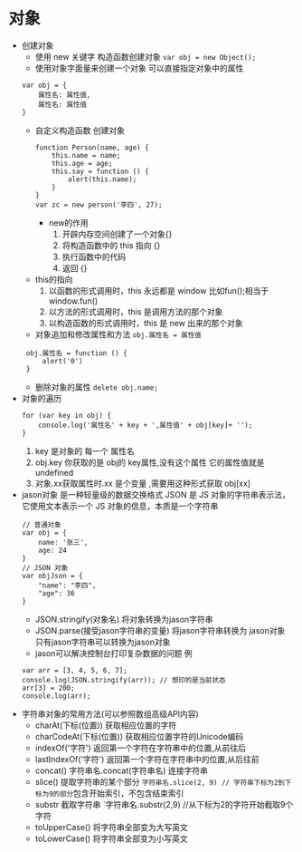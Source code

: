 # 对象
+ 创建对象
    + 使用 new 关键字 构造函数创建对象
    `var obj = new Object();`
    + 使用对象字面量来创建一个对象
    可以直接指定对象中的属性
    ```
    var obj = {
        属性名: 属性值,
        属性名: 属性值
    }
    ```
    + 自定义构造函数 创建对象
        ```
        function Person(name, age) {
            this.name = name;
            this.age = age;
            this.say = function () {
                alert(this.name);
            }
        }
        var zc = new person('李四', 27);
        ```
        + new的作用
            1. 开辟内存空间创建了一个对象{}
            2. 将构造函数中的 this 指向 {}
            3. 执行函数中的代码
            4. 返回 {}
    + this的指向
        1. 以函数的形式调用时，this 永远都是 window 比如fun();相当于window.fun()
        2. 以方法的形式调用时，this 是调用方法的那个对象
        3. 以构造函数的形式调用时，this 是 new 出来的那个对象
    + 对象追加和修改属性和方法 
    `obj.属性名 = 属性值` 
     ```
      obj.属性名 = function () {
          alert('0')
      }
     ```
     + 删除对象的属性
     `delete obj.name;`
+ 对象的遍历
    ```
    for (var key in obj) {
        console.log('属性名' + key + ',属性值' + obj[key]+ '');
    }
    ```
    1. key 是对象的 每一个 属性名
    2. obj.key 你获取的是 obj的 key属性,没有这个属性  它的属性值就是undefined
    3. 对象.xx获取属性时.xx 是个变量 ,需要用这种形式获取 obj[xx]   
+ jason对象
    是一种轻量级的数据交换格式
    JSON 是 JS 对象的字符串表示法，它使用文本表示一个 JS 对象的信息，本质是一个字符串
    ```
    // 普通对象
    var obj = {
        name: '张三',
        age: 24
    }
    // JSON 对象
    var objJson = {
        "name": "李四",
        "age": 36
    }
    ```
    + JSON.stringify(对象名)
    将对象转换为jason字符串
    + JSON.parse(接受jason字符串的变量)
    将jason字符串转换为 jason对象
    只有jason字符串可以转换为jason对象
    + jason可以解决控制台打印复杂数据的问题 例
    ```
    var arr = [3, 4, 5, 6, 7];
    console.log(JSON.stringify(arr)); // 想印的是当前状态
    arr[3] = 200;
    console.log(arr);
    ```
+ 字符串对象的常用方法(可以参照数组高级API内容)
    + charAt(下标(位置)) 
    获取相应位置的字符
    + charCodeAt(下标(位置))
    获取相应位置字符的Unicode编码
    + indexOf('字符')
    返回第一个字符在字符串中的位置,从前往后
    + lastIndexOf('字符')
    返回第一个字符在字符串中的位置,从后往前
    + concat() 
    字符串名.concat(字符串名)
    连接字符串
    + slice()
    提取字符串的某个部分
    `字符串名.slice(2, 9) // 字符串下标为2到下标为9的部分`包含开始索引，不包含结束索引
    + substr
    截取字符串
    `字符串名.substr(2,9) //从下标为2的字符开始截取9个字符
    + toUpperCase()
    将字符串全部变为大写英文
    + toLowerCase()
    将字符串全部变为小写英文


    
    